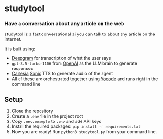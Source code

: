 # studytool
### Have a conversation about any article on the web

studytool is a fast conversational ai you can talk to about any article on the internet. 

It is built using:
- [Deepgram](https://deepgram.com/) for transcription of what the user says
- `gpt-3.5-turbo-1106` from [OpenAI](https://platform.openai.com/) as the LLM brain to generate responses
- [Cartesia](https://cartesia.ai) [Sonic](https://cartesia.ai/sonic) TTS to generate audio of the agent
- All of these are orchestrated together using [Vocode](https://www.vocode.dev/) and runs right in the command line

## Setup

1. Clone the repository
2. Create a `.env` file in the project root
3. Copy `.env.example` to `.env` and add API keys 
4. Install the required packages: `pip install -r requirements.txt` 
6. Now you are ready! Run `python3 studytool.py` from your command line. 